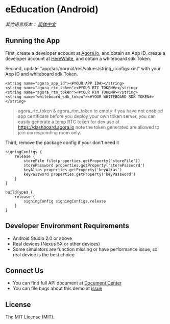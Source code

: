 ﻿# eEducation (Android)*其他语言版本： [简体中文](README.zh.md)*## Running the AppFirst, create a developer account at [Agora.io](https://dashboard.agora.io/signin/), and obtain an App ID.  create a developer account at [HereWhite](https://console.herewhite.com/zh-CN/register/), and obtain a whiteboard sdk Token.Second, update "app/src/normal/res/values/string_configs.xml" with your App ID and whiteboard sdk Token.```<string name="agora_app_id"><#YOUR APP ID#></string><string name="agora_rtc_token"><#YOUR RTC TOKEN#></string><string name="agora_rtm_token"><#YOUR RTM TOKEN#></string><string name="whiteboard_sdk_token"><#YOUR WHITEBOARD SDK TOKEN#></string>```> agora_rtc_token & agora_rtm_token to empty if you have not enabled app certificate before you deploy your own token server, you can easily generate a temp RTC token for dev use at https://dashboard.agora.io note the token generated are allowed to join corresponding room only.Third, remove the package config if your don't need it```signingConfigs {    release {        storeFile file(properties.getProperty('storeFile'))        storePassword properties.getProperty('storePassword')        keyAlias properties.getProperty('keyAlias')        keyPassword properties.getProperty('keyPassword')    }} buildTypes {    release {        signingConfig signingConfigs.release    }}```## Developer Environment Requirements- Android Studio 2.0 or above- Real devices (Nexus 5X or other devices)- Some simulators are function missing or have performance issue, so real device is the best choice## Connect Us- You can find full API document at [Document Center](https://docs.agora.io/en/)- You can file bugs about this demo at [issue](https://github.com/AgoraIO/RTM/issues)## LicenseThe MIT License (MIT).